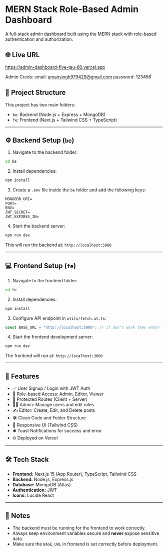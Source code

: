 # MERN Stack Role-Based Admin Dashboard

A full-stack admin dashboard built using the MERN stack with role-based authentication and authorization.

## 🌐 Live URL

https://admin-dashboard-five-tau-80.vercel.app

Admin Creds:
email: amansingh979429@gmail.com
password: 123456

## 📁 Project Structure

This project has two main folders:

- `be`: Backend (Node.js + Express + MongoDB)
- `fe`: Frontend (Next.js + Tailwind CSS + TypeScript)

---

## ⚙️ Backend Setup (`be`)

1. Navigate to the backend folder:

```bash
cd be
```

2. Install dependencies:

```bash
npm install
```

3. Create a `.env` file inside the `be` folder and add the following keys:

```env
MONGODB_URI=
PORT=
ENV=
JWT_SECRET=
JWT_EXPIRES_IN=
```

4. Start the backend server:

```bash
npm run dev
```

This will run the backend at: `http://localhost:5000`

---

## 💻 Frontend Setup (`fe`)

1. Navigate to the frontend folder:

```bash
cd fe
```

2. Install dependencies:

```bash
npm install
```

3. Configure API endpoint in `utils/fetch.ut.ts`:

```ts
const BASE_URL = "http://localhost:5000"; // if don't work then enter the forwarded public port from the BE or your deployed backend URL
```

4. Start the frontend development server:

```bash
npm run dev
```

The frontend will run at: `http://localhost:3000`

---

## 🚀 Features

- ✅ User Signup / Login with JWT Auth
- 👤 Role-based Access: Admin, Editor, Viewer
- 🔐 Protected Routes (Client + Server)
- 🧑‍💼 Admin: Manage users and edit roles
- ✍️ Editor: Create, Edit, and Delete posts
- 🛠️ Clean Code and Folder Structure
- 💅 Responsive UI (Tailwind CSS)
- 🛎️ Toast Notifications for success and error
- 🌐 Deployed on Vercel

---

## 🛠️ Tech Stack

- **Frontend:** Next.js 15 (App Router), TypeScript, Tailwind CSS
- **Backend:** Node.js, Express.js
- **Database:** MongoDB (Atlas)
- **Authentication:** JWT
- **Icons:** Lucide React

---

## 📌 Notes

- The backend must be running for the frontend to work correctly.
- Always keep environment variables secure and **never** expose sensitive data.
- Make sure the `BASE_URL` in frontend is set correctly before deployment.

